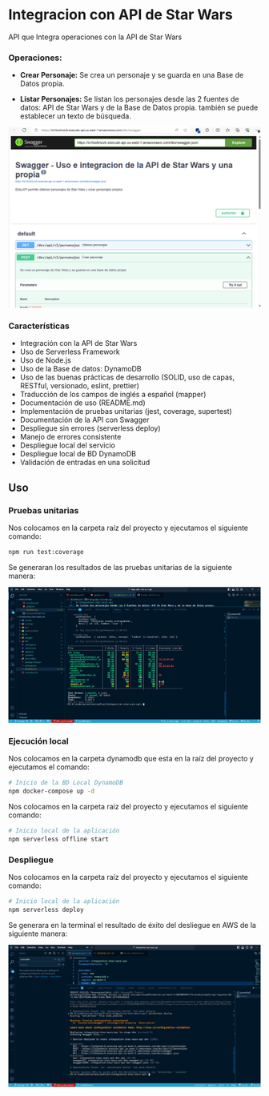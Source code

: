 # Integracion con API de Star Wars

API que Integra operaciones con la API de Star Wars

### Operaciones:
* **Crear Personaje:**
Se crea un personaje y se guarda en una Base de Datos propia.

* **Listar Personajes:**
Se listan los personajes desde las 2 fuentes de datos: API de Star Wars y de la Base de Datos propia.
también se puede establecer un texto de búsqueda.

![alt text](https://github.com/vorellana/integration-star-wars-api/blob/develop/resources/images/swagger-1.png?raw=true)


### Características
* Integración con la API de Star Wars
* Uso de Serverless Framework
* Uso de Node.js
* Uso de la Base de datos: DynamoDB
* Uso de las buenas prácticas de desarrollo (SOLID, uso de capas, RESTful, versionado, eslint, prettier)
* Traducción de los campos de inglés a español (mapper)
* Documentación de uso (README.md)
* Implementación de pruebas unitarias (jest, coverage, supertest)
* Documentación de la API con Swagger
* Despliegue sin errores (serverless deploy)
* Manejo de errores consistente
* Despliegue local del servicio
* Despliegue local de BD DynamoDB
* Validación de entradas en una solicitud


## Uso

### Pruebas unitarias
Nos colocamos en la carpeta raíz del proyecto y ejecutamos el siguiente comando:

```bash
npm run test:coverage
```

Se generaran los resultados de las pruebas unitarias de la siguiente manera:

![alt text](https://github.com/vorellana/integration-star-wars-api/blob/develop/resources/images/unit-test-1.png?raw=true)

### Ejecución local
Nos colocamos en la carpeta dynamodb que esta en la raíz del proyecto y ejecutamos el comando:

```bash
# Inicio de la BD Local DynamoDB
npm docker-compose up -d
```

Nos colocamos en la carpeta raiz del proyecto y ejecutamos el siguiente comando:
```bash
# Inicio local de la aplicación
npm serverless offline start
```

### Despliegue

Nos colocamos en la carpeta raíz del proyecto y ejecutamos el siguiente comando:
```bash
# Inicio local de la aplicación
npm serverless deploy
```

Se generara en la terminal el resultado de éxito del desliegue en AWS de la siguiente manera:

![alt text](https://github.com/vorellana/integration-star-wars-api/blob/develop/resources/images/deploy-1.png?raw=true)
